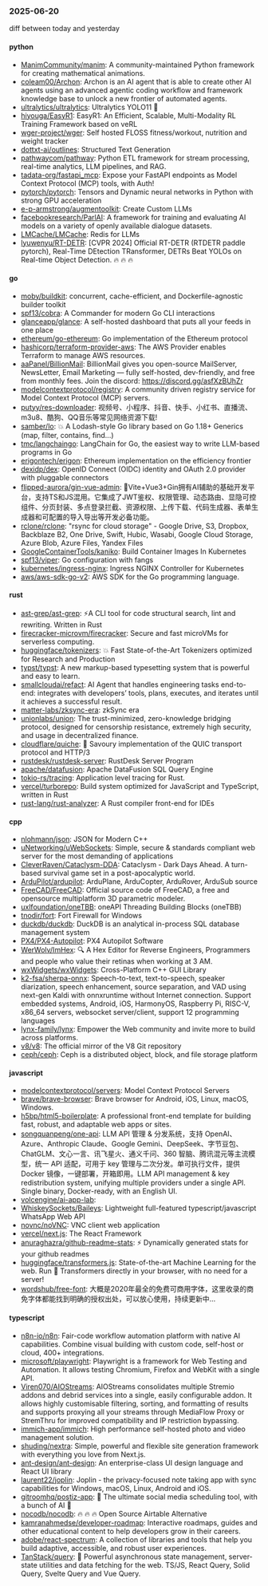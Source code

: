 ### 2025-06-20
diff between today and yesterday

#### python
* [ManimCommunity/manim](https://github.com/ManimCommunity/manim): A community-maintained Python framework for creating mathematical animations.
* [coleam00/Archon](https://github.com/coleam00/Archon): Archon is an AI agent that is able to create other AI agents using an advanced agentic coding workflow and framework knowledge base to unlock a new frontier of automated agents.
* [ultralytics/ultralytics](https://github.com/ultralytics/ultralytics): Ultralytics YOLO11 🚀
* [hiyouga/EasyR1](https://github.com/hiyouga/EasyR1): EasyR1: An Efficient, Scalable, Multi-Modality RL Training Framework based on veRL
* [wger-project/wger](https://github.com/wger-project/wger): Self hosted FLOSS fitness/workout, nutrition and weight tracker
* [dottxt-ai/outlines](https://github.com/dottxt-ai/outlines): Structured Text Generation
* [pathwaycom/pathway](https://github.com/pathwaycom/pathway): Python ETL framework for stream processing, real-time analytics, LLM pipelines, and RAG.
* [tadata-org/fastapi_mcp](https://github.com/tadata-org/fastapi_mcp): Expose your FastAPI endpoints as Model Context Protocol (MCP) tools, with Auth!
* [pytorch/pytorch](https://github.com/pytorch/pytorch): Tensors and Dynamic neural networks in Python with strong GPU acceleration
* [e-p-armstrong/augmentoolkit](https://github.com/e-p-armstrong/augmentoolkit): Create Custom LLMs
* [facebookresearch/ParlAI](https://github.com/facebookresearch/ParlAI): A framework for training and evaluating AI models on a variety of openly available dialogue datasets.
* [LMCache/LMCache](https://github.com/LMCache/LMCache): Redis for LLMs
* [lyuwenyu/RT-DETR](https://github.com/lyuwenyu/RT-DETR): [CVPR 2024] Official RT-DETR (RTDETR paddle pytorch), Real-Time DEtection TRansformer, DETRs Beat YOLOs on Real-time Object Detection. 🔥 🔥 🔥

#### go
* [moby/buildkit](https://github.com/moby/buildkit): concurrent, cache-efficient, and Dockerfile-agnostic builder toolkit
* [spf13/cobra](https://github.com/spf13/cobra): A Commander for modern Go CLI interactions
* [glanceapp/glance](https://github.com/glanceapp/glance): A self-hosted dashboard that puts all your feeds in one place
* [ethereum/go-ethereum](https://github.com/ethereum/go-ethereum): Go implementation of the Ethereum protocol
* [hashicorp/terraform-provider-aws](https://github.com/hashicorp/terraform-provider-aws): The AWS Provider enables Terraform to manage AWS resources.
* [aaPanel/BillionMail](https://github.com/aaPanel/BillionMail): BillionMail gives you open-source MailServer, NewsLetter, Email Marketing — fully self-hosted, dev-friendly, and free from monthly fees. Join the discord: https://discord.gg/asfXzBUhZr
* [modelcontextprotocol/registry](https://github.com/modelcontextprotocol/registry): A community driven registry service for Model Context Protocol (MCP) servers.
* [putyy/res-downloader](https://github.com/putyy/res-downloader): 视频号、小程序、抖音、快手、小红书、直播流、m3u8、酷狗、QQ音乐等常见网络资源下载!
* [samber/lo](https://github.com/samber/lo): 💥 A Lodash-style Go library based on Go 1.18+ Generics (map, filter, contains, find...)
* [tmc/langchaingo](https://github.com/tmc/langchaingo): LangChain for Go, the easiest way to write LLM-based programs in Go
* [erigontech/erigon](https://github.com/erigontech/erigon): Ethereum implementation on the efficiency frontier
* [dexidp/dex](https://github.com/dexidp/dex): OpenID Connect (OIDC) identity and OAuth 2.0 provider with pluggable connectors
* [flipped-aurora/gin-vue-admin](https://github.com/flipped-aurora/gin-vue-admin): 🚀Vite+Vue3+Gin拥有AI辅助的基础开发平台，支持TS和JS混用。它集成了JWT鉴权、权限管理、动态路由、显隐可控组件、分页封装、多点登录拦截、资源权限、上传下载、代码生成器、表单生成器和可配置的导入导出等开发必备功能。
* [rclone/rclone](https://github.com/rclone/rclone): "rsync for cloud storage" - Google Drive, S3, Dropbox, Backblaze B2, One Drive, Swift, Hubic, Wasabi, Google Cloud Storage, Azure Blob, Azure Files, Yandex Files
* [GoogleContainerTools/kaniko](https://github.com/GoogleContainerTools/kaniko): Build Container Images In Kubernetes
* [spf13/viper](https://github.com/spf13/viper): Go configuration with fangs
* [kubernetes/ingress-nginx](https://github.com/kubernetes/ingress-nginx): Ingress NGINX Controller for Kubernetes
* [aws/aws-sdk-go-v2](https://github.com/aws/aws-sdk-go-v2): AWS SDK for the Go programming language.

#### rust
* [ast-grep/ast-grep](https://github.com/ast-grep/ast-grep): ⚡A CLI tool for code structural search, lint and rewriting. Written in Rust
* [firecracker-microvm/firecracker](https://github.com/firecracker-microvm/firecracker): Secure and fast microVMs for serverless computing.
* [huggingface/tokenizers](https://github.com/huggingface/tokenizers): 💥 Fast State-of-the-Art Tokenizers optimized for Research and Production
* [typst/typst](https://github.com/typst/typst): A new markup-based typesetting system that is powerful and easy to learn.
* [smallcloudai/refact](https://github.com/smallcloudai/refact): AI Agent that handles engineering tasks end-to-end: integrates with developers’ tools, plans, executes, and iterates until it achieves a successful result.
* [matter-labs/zksync-era](https://github.com/matter-labs/zksync-era): zkSync era
* [unionlabs/union](https://github.com/unionlabs/union): The trust-minimized, zero-knowledge bridging protocol, designed for censorship resistance, extremely high security, and usage in decentralized finance.
* [cloudflare/quiche](https://github.com/cloudflare/quiche): 🥧 Savoury implementation of the QUIC transport protocol and HTTP/3
* [rustdesk/rustdesk-server](https://github.com/rustdesk/rustdesk-server): RustDesk Server Program
* [apache/datafusion](https://github.com/apache/datafusion): Apache DataFusion SQL Query Engine
* [tokio-rs/tracing](https://github.com/tokio-rs/tracing): Application level tracing for Rust.
* [vercel/turborepo](https://github.com/vercel/turborepo): Build system optimized for JavaScript and TypeScript, written in Rust
* [rust-lang/rust-analyzer](https://github.com/rust-lang/rust-analyzer): A Rust compiler front-end for IDEs

#### cpp
* [nlohmann/json](https://github.com/nlohmann/json): JSON for Modern C++
* [uNetworking/uWebSockets](https://github.com/uNetworking/uWebSockets): Simple, secure & standards compliant web server for the most demanding of applications
* [CleverRaven/Cataclysm-DDA](https://github.com/CleverRaven/Cataclysm-DDA): Cataclysm - Dark Days Ahead. A turn-based survival game set in a post-apocalyptic world.
* [ArduPilot/ardupilot](https://github.com/ArduPilot/ardupilot): ArduPlane, ArduCopter, ArduRover, ArduSub source
* [FreeCAD/FreeCAD](https://github.com/FreeCAD/FreeCAD): Official source code of FreeCAD, a free and opensource multiplatform 3D parametric modeler.
* [uxlfoundation/oneTBB](https://github.com/uxlfoundation/oneTBB): oneAPI Threading Building Blocks (oneTBB)
* [tnodir/fort](https://github.com/tnodir/fort): Fort Firewall for Windows
* [duckdb/duckdb](https://github.com/duckdb/duckdb): DuckDB is an analytical in-process SQL database management system
* [PX4/PX4-Autopilot](https://github.com/PX4/PX4-Autopilot): PX4 Autopilot Software
* [WerWolv/ImHex](https://github.com/WerWolv/ImHex): 🔍 A Hex Editor for Reverse Engineers, Programmers and people who value their retinas when working at 3 AM.
* [wxWidgets/wxWidgets](https://github.com/wxWidgets/wxWidgets): Cross-Platform C++ GUI Library
* [k2-fsa/sherpa-onnx](https://github.com/k2-fsa/sherpa-onnx): Speech-to-text, text-to-speech, speaker diarization, speech enhancement, source separation, and VAD using next-gen Kaldi with onnxruntime without Internet connection. Support embedded systems, Android, iOS, HarmonyOS, Raspberry Pi, RISC-V, x86_64 servers, websocket server/client, support 12 programming languages
* [lynx-family/lynx](https://github.com/lynx-family/lynx): Empower the Web community and invite more to build across platforms.
* [v8/v8](https://github.com/v8/v8): The official mirror of the V8 Git repository
* [ceph/ceph](https://github.com/ceph/ceph): Ceph is a distributed object, block, and file storage platform

#### javascript
* [modelcontextprotocol/servers](https://github.com/modelcontextprotocol/servers): Model Context Protocol Servers
* [brave/brave-browser](https://github.com/brave/brave-browser): Brave browser for Android, iOS, Linux, macOS, Windows.
* [h5bp/html5-boilerplate](https://github.com/h5bp/html5-boilerplate): A professional front-end template for building fast, robust, and adaptable web apps or sites.
* [songquanpeng/one-api](https://github.com/songquanpeng/one-api): LLM API 管理 & 分发系统，支持 OpenAI、Azure、Anthropic Claude、Google Gemini、DeepSeek、字节豆包、ChatGLM、文心一言、讯飞星火、通义千问、360 智脑、腾讯混元等主流模型，统一 API 适配，可用于 key 管理与二次分发。单可执行文件，提供 Docker 镜像，一键部署，开箱即用。LLM API management & key redistribution system, unifying multiple providers under a single API. Single binary, Docker-ready, with an English UI.
* [volcengine/ai-app-lab](https://github.com/volcengine/ai-app-lab): 
* [WhiskeySockets/Baileys](https://github.com/WhiskeySockets/Baileys): Lightweight full-featured typescript/javascript WhatsApp Web API
* [novnc/noVNC](https://github.com/novnc/noVNC): VNC client web application
* [vercel/next.js](https://github.com/vercel/next.js): The React Framework
* [anuraghazra/github-readme-stats](https://github.com/anuraghazra/github-readme-stats): ⚡ Dynamically generated stats for your github readmes
* [huggingface/transformers.js](https://github.com/huggingface/transformers.js): State-of-the-art Machine Learning for the web. Run 🤗 Transformers directly in your browser, with no need for a server!
* [wordshub/free-font](https://github.com/wordshub/free-font): 大概是2020年最全的免费可商用字体，这里收录的商免字体都能找到明确的授权出处，可以放心使用，持续更新中...

#### typescript
* [n8n-io/n8n](https://github.com/n8n-io/n8n): Fair-code workflow automation platform with native AI capabilities. Combine visual building with custom code, self-host or cloud, 400+ integrations.
* [microsoft/playwright](https://github.com/microsoft/playwright): Playwright is a framework for Web Testing and Automation. It allows testing Chromium, Firefox and WebKit with a single API.
* [Viren070/AIOStreams](https://github.com/Viren070/AIOStreams): AIOStreams consolidates multiple Stremio addons and debrid services into a single, easily configurable addon. It allows highly customisable filtering, sorting, and formatting of results and supports proxying all your streams through MediaFlow Proxy or StremThru for improved compatibility and IP restriction bypassing.
* [immich-app/immich](https://github.com/immich-app/immich): High performance self-hosted photo and video management solution.
* [shuding/nextra](https://github.com/shuding/nextra): Simple, powerful and flexible site generation framework with everything you love from Next.js.
* [ant-design/ant-design](https://github.com/ant-design/ant-design): An enterprise-class UI design language and React UI library
* [laurent22/joplin](https://github.com/laurent22/joplin): Joplin - the privacy-focused note taking app with sync capabilities for Windows, macOS, Linux, Android and iOS.
* [gitroomhq/postiz-app](https://github.com/gitroomhq/postiz-app): 📨 The ultimate social media scheduling tool, with a bunch of AI 🤖
* [nocodb/nocodb](https://github.com/nocodb/nocodb): 🔥 🔥 🔥 Open Source Airtable Alternative
* [kamranahmedse/developer-roadmap](https://github.com/kamranahmedse/developer-roadmap): Interactive roadmaps, guides and other educational content to help developers grow in their careers.
* [adobe/react-spectrum](https://github.com/adobe/react-spectrum): A collection of libraries and tools that help you build adaptive, accessible, and robust user experiences.
* [TanStack/query](https://github.com/TanStack/query): 🤖 Powerful asynchronous state management, server-state utilities and data fetching for the web. TS/JS, React Query, Solid Query, Svelte Query and Vue Query.
